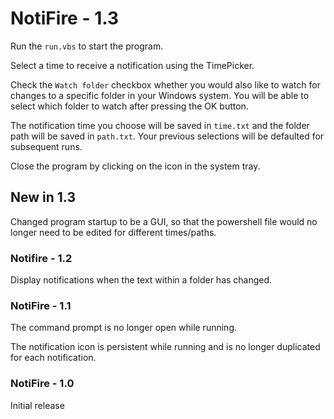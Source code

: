# NotiFire - 1.3
Run the `run.vbs` to start the program.

Select a time to receive a notification using the TimePicker.

Check the `Watch folder` checkbox whether you would also like to watch for changes to a specific folder in your Windows system.
You will be able to select which folder to watch after pressing the OK button.

The notification time you choose will be saved in `time.txt` and the folder path will be saved in `path.txt`.
Your previous selections will be defaulted for subsequent runs.

Close the program by clicking on the icon in the system tray.

## New in 1.3
Changed program startup to be a GUI, so that the powershell file would no longer need to be edited for different times/paths.

### Notifire - 1.2
Display notifications when the text within a folder has changed.

### NotiFire - 1.1
The command prompt is no longer open while running.

The notification icon is persistent while running and is no longer duplicated for each notification.

### NotiFire - 1.0
Initial release